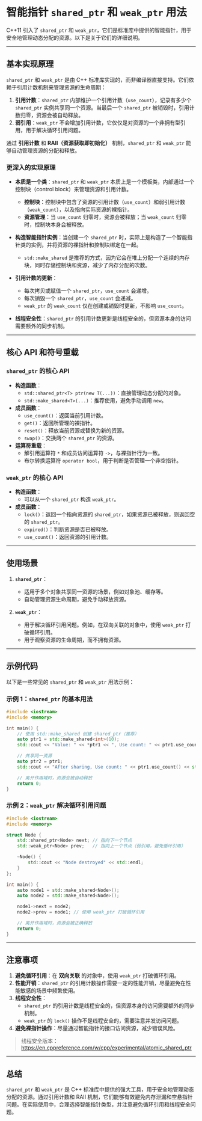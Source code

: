 # 智能指针 `shared_ptr` 和 `weak_ptr` 用法

C++11 引入了 `shared_ptr` 和 `weak_ptr`，它们是标准库中提供的智能指针，用于安全地管理动态分配的资源。以下是关于它们的详细说明。

---

## 基本实现原理

`shared_ptr` 和 `weak_ptr` 是由 C++ 标准库实现的，而非编译器直接支持。它们依赖于引用计数机制来管理资源的生命周期：

1. **引用计数**：`shared_ptr` 内部维护一个引用计数（`use_count`），记录有多少个 `shared_ptr` 实例共享同一个资源。当最后一个 `shared_ptr` 被销毁时，引用计数归零，资源会被自动释放。
2. **弱引用**：`weak_ptr` 不会增加引用计数，它仅仅是对资源的一个非拥有型引用，用于解决循环引用问题。

通过 **引用计数** 和 **RAII（资源获取即初始化）** 机制，`shared_ptr` 和 `weak_ptr` 能够自动管理资源的分配和释放。

### 更深入的实现原理

- **本质是一个类**：`shared_ptr` 和 `weak_ptr` 本质上是一个模板类，内部通过一个控制块（control block）来管理资源和引用计数。
  - **控制块**：控制块中包含了资源的引用计数（`use_count`）和弱引用计数（`weak_count`），以及指向实际资源的裸指针。
  - **资源管理**：当 `use_count` 归零时，资源会被释放；当 `weak_count` 归零时，控制块本身会被释放。

- **构造智能指针实例**：当创建一个 `shared_ptr` 时，实际上是构造了一个智能指针类的实例，并将资源的裸指针和控制块绑定在一起。
  - `std::make_shared` 是推荐的方式，因为它会在堆上分配一个连续的内存块，同时存储控制块和资源，减少了内存分配的次数。

- **引用计数的更新**：
  - 每次拷贝或赋值一个 `shared_ptr`，`use_count` 会递增。
  - 每次销毁一个 `shared_ptr`，`use_count` 会递减。
  - `weak_ptr` 的 `weak_count` 仅在创建或销毁时更新，不影响 `use_count`。

- **线程安全性**：`shared_ptr` 的引用计数更新是线程安全的，但资源本身的访问需要额外的同步机制。

---

## 核心 API 和符号重载

### `shared_ptr` 的核心 API

- **构造函数**：
  - `std::shared_ptr<T> ptr(new T(...))`：直接管理动态分配的对象。
  - `std::make_shared<T>(...)`：推荐使用，避免手动调用 `new`。
- **成员函数**：
  - `use_count()`：返回当前引用计数。
  - `get()`：返回所管理的裸指针。
  - `reset()`：释放当前资源或替换为新的资源。
  - `swap()`：交换两个 `shared_ptr` 的资源。
- **运算符重载**：
  - 解引用运算符 `*` 和成员访问运算符 `->`，与裸指针行为一致。
  - 布尔转换运算符 `operator bool`，用于判断是否管理一个非空指针。

### `weak_ptr` 的核心 API

- **构造函数**：
  - 可以从一个 `shared_ptr` 构造 `weak_ptr`。
- **成员函数**：
  - `lock()`：返回一个指向资源的 `shared_ptr`，如果资源已被释放，则返回空的 `shared_ptr`。
  - `expired()`：判断资源是否已被释放。
  - `use_count()`：返回资源的引用计数。

---

## 使用场景

1. **`shared_ptr`**：
   - 适用于多个对象共享同一资源的场景，例如对象池、缓存等。
   - 自动管理资源生命周期，避免手动释放资源。

2. **`weak_ptr`**：
   - 用于解决循环引用问题。例如，在双向关联的对象中，使用 `weak_ptr` 打破循环引用。
   - 用于观察资源的生命周期，而不拥有资源。

---

## 示例代码

以下是一些常见的 `shared_ptr` 和 `weak_ptr` 用法示例：

### 示例 1：`shared_ptr` 的基本用法

```cpp
#include <iostream>
#include <memory>

int main() {
    // 使用 std::make_shared 创建 shared_ptr（推荐）
    auto ptr1 = std::make_shared<int>(10);
    std::cout << "Value: " << *ptr1 << ", Use count: " << ptr1.use_count() << std::endl;

    // 共享同一资源
    auto ptr2 = ptr1;
    std::cout << "After sharing, Use count: " << ptr1.use_count() << std::endl;

    // 离开作用域时，资源会被自动释放
    return 0;
}
```

### 示例 2：`weak_ptr` 解决循环引用问题

```cpp
#include <iostream>
#include <memory>

struct Node {
    std::shared_ptr<Node> next; // 指向下一个节点
    std::weak_ptr<Node> prev;   // 指向上一个节点（弱引用，避免循环引用）

    ~Node() {
        std::cout << "Node destroyed" << std::endl;
    }
};

int main() {
    auto node1 = std::make_shared<Node>();
    auto node2 = std::make_shared<Node>();

    node1->next = node2;
    node2->prev = node1; // 使用 weak_ptr 打破循环引用

    // 离开作用域时，资源会被正确释放
    return 0;
}
```

---

## 注意事项

1. **避免循环引用**：在 **双向关联** 的对象中，使用 `weak_ptr` 打破循环引用。
2. **性能开销**：`shared_ptr` 的引用计数操作需要一定的性能开销，尽量避免在性能敏感的场景中频繁使用。
3. **线程安全性**：
   - `shared_ptr` 的引用计数是线程安全的，但资源本身的访问需要额外的同步机制。
   - `weak_ptr` 的 `lock()` 操作不是线程安全的，需要注意并发访问问题。
4. **避免裸指针操作**：尽量通过智能指针的接口访问资源，减少错误风险。

> 线程安全版本： <https://en.cppreference.com/w/cpp/experimental/atomic_shared_ptr>

---

## 总结

`shared_ptr` 和 `weak_ptr` 是 C++ 标准库中提供的强大工具，用于安全地管理动态分配的资源。通过引用计数和 RAII 机制，它们能够有效避免内存泄漏和空悬指针问题。在实际使用中，合理选择智能指针类型，并注意避免循环引用和线程安全问题。
